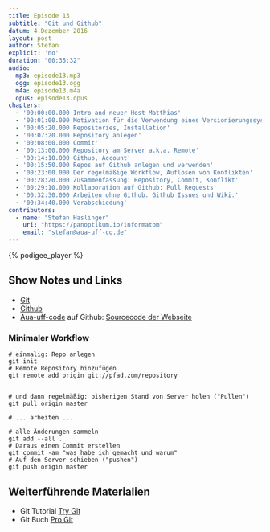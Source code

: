 ```yaml
---
title: Episode 13
subtitle: "Git und Github"
datum: 4.Dezember 2016
layout: post
author: Stefan
explicit: 'no'
duration: "00:35:32"
audio:
  mp3: episode13.mp3
  ogg: episode13.ogg
  m4a: episode13.m4a
  opus: episode13.opus
chapters:
  - '00:00:00.000 Intro and neuer Host Matthias'
  - '00:01:00.000 Motivation für die Verwendung eines Versionierungssystems'
  - '00:05:20.000 Repositories, Installation'
  - '00:07:20.000 Repository anlegen'
  - '00:08:00.000 Commit'
  - '00:13:00.000 Repository am Server a.k.a. Remote'
  - '00:14:10.000 Github, Account'
  - '00:15:50.000 Repos auf Github anlegen und verwenden'
  - '00:23:00.000 Der regelmäßige Workflow, Auflösen von Konflikten'
  - '00:28:20.000 Zusammenfassung: Repository, Commit, Konflikt'
  - '00:29:10.000 Kollaboration auf Github: Pull Requests'
  - '00:32:30.000 Arbeiten ohne Github. Github Issues und Wiki.'
  - '00:34:40.000 Verabschiedung'
contributors:
  - name: "Stefan Haslinger"
    uri: "https://panoptikum.io/informatom"
    email: "stefan@aua-uff-co.de"
---
```


{% podigee_player %}

## Show Notes und Links

* [Git](https://git-scm.com/)
* [Github](https://github.com/)
* [Aua-uff-code](https://github.com/aua-uff-code) auf Github: [Sourcecode der Webseite](https://github.com/aua-uff-code/aua-uff-co.de)

### Minimaler Workflow

```
# einmalig: Repo anlegen
git init
# Remote Repository hinzufügen
git remote add origin git://pfad.zum/repository


# und dann regelmäßig: bisherigen Stand von Server holen ("Pullen")
git pull origin master

# ... arbeiten ...

# alle Änderungen sammeln
git add --all .
# Daraus einen Commit erstellen
git commit -am "was habe ich gemacht und warum"
# Auf den Server schieben ("pushen")
git push origin master
````

## Weiterführende Materialien

* Git Tutorial [Try Git](https://try.github.io/levels/1/challenges/1)
* Git Buch [Pro Git](https://git-scm.com/book/de/v1)
